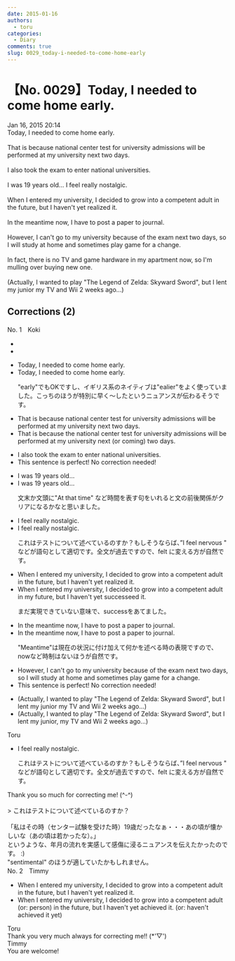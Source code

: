 ```yaml
---
date: 2015-01-16
authors:
  - toru
categories:
  - Diary
comments: true
slug: 0029_today-i-needed-to-come-home-early
---
```


# 【No. 0029】Today, I needed to come home early.
<div class="date">Jan 16, 2015 20:14</div>
<div id="post"><div id="body_show_ori">
Today, I needed to come home early.<br/><br/>That is because national center test for university admissions will be performed at my university next two days.<br/><br/>I also took the exam to enter national universities.<br/><br/>I was 19 years old... I feel really nostalgic.<br/><br/>When I entered my university, I decided to grow into a competent adult in the future, but I haven't yet realized it.<br/><br/>In the meantime now, I have to post a paper to journal.<br/><br/>However, I can't go to my university because of the exam next two days, so I will study at home and sometimes play game for a change.<br/><br/>In fact, there is no TV and game hardware in my apartment now, so I'm mulling over buying new one.<br/><br/>(Actually, I wanted to play "The Legend of Zelda: Skyward Sword", but I lent my junior my TV and Wii 2 weeks ago...)
</div></div>

<!-- more -->


## Corrections (2)
<div id="block"><div class="first_name"> No. 1　<span class="just_name">Koki </span></div><div id="block2">
<ul class="correction_field">
<li class="incorrect"></li>
<li class="corrected correct">

</li>
</ul>
<ul class="correction_field">
<li class="incorrect">Today, I needed to come home early.</li>
<li class="corrected correct">
Today, I needed to come home early.
<p class="correction_comment">"early"でもOKですし、イギリス系のネイティブは"ealier"をよく使っていました。こっちのほうが特別に早く～したというニュアンスが伝わるそうです。</p>
</li>
</ul>
<ul class="correction_field">
<li class="incorrect">That is because national center test for university admissions will be performed at my university next two days.</li>
<li class="corrected correct">
That is because <span class="f_red">the</span> national center test for university admissions will be performed at my university next (or <span class="f_red">coming</span>) two days.
</li>
</ul>
<ul class="correction_field">
<li class="incorrect">I also took the exam to enter national universities.</li>
<li class="corrected perfect">This sentence is perfect! No correction needed!</li>
</ul>
<ul class="correction_field">
<li class="incorrect">I was 19 years old...</li>
<li class="corrected correct">
I was 19 years old...
<p class="correction_comment">文末か文頭に"At that time" など時間を表す句をいれると文の前後関係がクリアになるかなと思いました。</p>
</li>
</ul>
<ul class="correction_field">
<li class="incorrect">I feel really nostalgic.</li>
<li class="corrected correct">
I feel really nostalgic.
<p class="correction_comment">これはテストについて述べているのすか？もしそうならば、”I feel nervous " などが語句として適切です。全文が過去ですので、felt に変える方が自然です。</p>
</li>
</ul>
<ul class="correction_field">
<li class="incorrect">When I entered my university, I decided to grow into a competent adult in the future, but I haven't yet realized it.</li>
<li class="corrected correct">
When I entered my university, I decided to grow into a competent adult in <span class="f_red">my</span> future, but I haven't yet <span class="f_red">successeed</span> it.
<p class="correction_comment">まだ実現できていない意味で、successをあてました。</p>
</li>
</ul>
<ul class="correction_field">
<li class="incorrect">In the meantime now, I have to post a paper to journal.</li>
<li class="corrected correct">
In the meantime <span class="sline">now</span>, I have to post a paper to journal.
<p class="correction_comment">"Meantime"は現在の状況に付け加えて何かを述べる時の表現ですので、nowなど時制はないほうが自然です。</p>
</li>
</ul>
<ul class="correction_field">
<li class="incorrect">However, I can't go to my university because of the exam next two days, so I will study at home and sometimes play game for a change.</li>
<li class="corrected perfect">This sentence is perfect! No correction needed!</li>
</ul>
<ul class="correction_field">
<li class="incorrect">(Actually, I wanted to play "The Legend of Zelda: Skyward Sword", but I lent my junior my TV and Wii 2 weeks ago...)</li>
<li class="corrected correct">
(Actually, I wanted to play "The Legend of Zelda: Skyward Sword", but I lent my junior<span class="f_red">, </span>my TV and Wii 2 weeks ago...)
</li>
</ul>
</div><div class="name"><span class="just_name">Toru</span><br><div class="quote_field"><ul class="correction_field">
<li class="corrected correct">
I feel really nostalgic.
<p class="correction_comment">
これはテストについて述べているのすか？もしそうならば、”I feel nervous " などが語句として適切です。全文が過去ですので、felt に変える方が自然です。
</p>
</li>
</ul></div>
Thank you so much for correcting me! (^-^)<br/><br/>&gt; これはテストについて述べているのすか？<br/><br/>「私はその時（センター試験を受けた時）19歳だったなぁ・・・あの頃が懐かしいな（あの頃は若かったな）。」<br/>というような、年月の流れを実感して感傷に浸るニュアンスを伝えたかったのです。 :)<br/>"sentimental" のほうが適していたかもしれません。
</div>
</div>
<div id="block"><div class="first_name"> No. 2　<span class="just_name">Timmy</span></div><div id="block2">
<ul class="correction_field">
<li class="incorrect">When I entered my university, I decided to grow into a competent adult in the future, but I haven't yet realized it.</li>
<li class="corrected correct">
When I entered my university, I decided to grow into a competent adult (or: <span class="f_blue">person</span>) in the future, but I haven't yet <span class="f_blue">achieved </span>it. (or: haven't <span class="f_blue">achieved </span>it yet)
</li>
</ul>
</div><div class="name"><span class="just_name">Toru</span><br>
Thank you very much always for correcting me!! (*'▽')
</div>
<div class="name"><span class="just_name">Timmy</span><br>
You are welcome!
</div>
</div>
